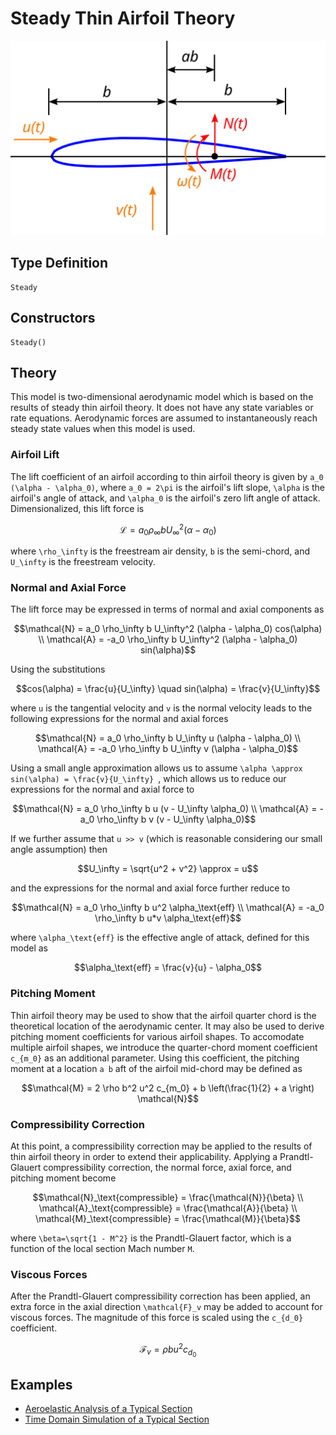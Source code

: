 # Steady Thin Airfoil Theory

![](../../assets/airfoil-drawing.svg)

## Type Definition

```@docs
Steady
```

## Constructors

```@docs
Steady()
```

## Theory

This model is two-dimensional aerodynamic model which is based on the results of steady thin airfoil theory.  It does not have any state variables or rate equations.  Aerodynamic forces are assumed to instantaneously reach steady state values when this model is used.

### Airfoil Lift

The lift coefficient of an airfoil according to thin airfoil theory is given by ``a_0 (\alpha - \alpha_0)``, where ``a_0 = 2\pi`` is the airfoil's lift slope, ``\alpha`` is the airfoil's angle of attack, and ``\alpha_0`` is the airfoil's zero lift angle of attack. Dimensionalized, this lift force is
```math
\mathcal{L} = a_0 \rho_\infty b U_\infty^2 (\alpha - \alpha_0)
```
where ``\rho_\infty`` is the freestream air density, ``b`` is the semi-chord, and ``U_\infty`` is the freestream velocity.

### Normal and Axial Force

The lift force may be expressed in terms of normal and axial components as
```math
\mathcal{N} = a_0 \rho_\infty b U_\infty^2 (\alpha - \alpha_0) cos(\alpha) \\
\mathcal{A} = -a_0 \rho_\infty b U_\infty^2 (\alpha - \alpha_0) sin(\alpha)
```
Using the substitutions
```math
cos(\alpha) = \frac{u}{U_\infty} \quad sin(\alpha) = \frac{v}{U_\infty}
```
where ``u`` is the tangential velocity and ``v`` is the normal velocity leads to the following expressions for the normal and axial forces
```math
\mathcal{N} = a_0 \rho_\infty b U_\infty u (\alpha - \alpha_0) \\
\mathcal{A} = -a_0 \rho_\infty b U_\infty v (\alpha - \alpha_0)
```
Using a small angle approximation allows us to assume ``\alpha \approx sin(\alpha) = \frac{v}{U_\infty} ``, which allows us to reduce our expressions for the normal and axial force to
```math
\mathcal{N} = a_0 \rho_\infty b u (v - U_\infty \alpha_0) \\
\mathcal{A} = -a_0 \rho_\infty b v (v - U_\infty \alpha_0)
```
If we further assume that ``u >> v`` (which is reasonable considering our small angle assumption) then
```math
U_\infty = \sqrt{u^2 + v^2} \approx = u
```
and the expressions for the normal and axial force further reduce to
```math
\mathcal{N} = a_0 \rho_\infty b u^2 \alpha_\text{eff} \\
\mathcal{A} = -a_0 \rho_\infty b u*v \alpha_\text{eff}
```
where ``\alpha_\text{eff}`` is the effective angle of attack, defined for this model as
```math
\alpha_\text{eff} = \frac{v}{u} - \alpha_0
```

### Pitching Moment

Thin airfoil theory may be used to show that the airfoil quarter chord is the theoretical location of the aerodynamic center.  It may also be used to derive pitching moment coefficients for various airfoil shapes.  To accomodate multiple airfoil shapes, we introduce the quarter-chord moment coefficient ``c_{m_0}`` as an additional parameter.  Using this coefficient, the pitching moment at a location ``a b`` aft of the airfoil mid-chord may be defined as
```math
\mathcal{M} = 2 \rho b^2 u^2 c_{m_0} + b \left(\frac{1}{2} + a \right) \mathcal{N}
```

### Compressibility Correction

At this point, a compressibility correction may be applied to the results of thin airfoil theory in order to extend their applicability.  Applying a Prandtl-Glauert compressibility correction, the normal force, axial force, and pitching moment become
```math
\mathcal{N}_\text{compressible} = \frac{\mathcal{N}}{\beta} \\
\mathcal{A}_\text{compressible} = \frac{\mathcal{A}}{\beta} \\
\mathcal{M}_\text{compressible} = \frac{\mathcal{M}}{\beta}
```
where ``\beta=\sqrt{1 - M^2}`` is the Prandtl-Glauert factor, which is a function of the local section Mach number ``M``.

### Viscous Forces

After the Prandtl-Glauert compressibility correction has been applied, an extra force in the axial direction ``\mathcal{F}_v`` may be added to account for viscous forces.  The magnitude of this force is scaled using the ``c_{d_0}`` coefficient.

```math
\mathcal{F}_v = ρ b u^2 c_{d_0}
```

## Examples
 - [Aeroelastic Analysis of a Typical Section](@ref)
 - [Time Domain Simulation of a Typical Section](@ref)
